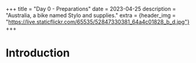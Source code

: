 +++
title = "Day 0 - Preparations"
date = 2023-04-25
description = "Australia, a bike named Stylo and supplies."
extra = {header_img = "https://live.staticflickr.com/65535/52847330381_64a4c01828_b_d.jpg"}
+++

# Introduction